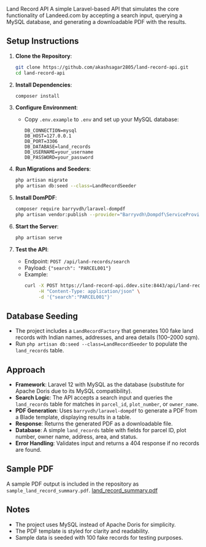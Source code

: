 Land Record API
 A simple Laravel-based API that simulates the core functionality of Landeed.com by accepting a search input, querying a MySQL database, and generating a downloadable PDF with the results.

 ## Setup Instructions
 1. **Clone the Repository**:
    ```bash
    git clone https://github.com/akashsagar2805/land-record-api.git
    cd land-record-api
    ```

 2. **Install Dependencies**:
    ```bash
    composer install
    ```

 3. **Configure Environment**:
    - Copy `.env.example` to `.env` and set up your MySQL database:
      ```env
      DB_CONNECTION=mysql
      DB_HOST=127.0.0.1
      DB_PORT=3306
      DB_DATABASE=land_records
      DB_USERNAME=your_username
      DB_PASSWORD=your_password
      ```

 4. **Run Migrations and Seeders**:
    ```bash
    php artisan migrate
    php artisan db:seed --class=LandRecordSeeder
    ```

 5. **Install DomPDF**:
    ```bash
    composer require barryvdh/laravel-dompdf
    php artisan vendor:publish --provider="Barryvdh\Dompdf\ServiceProvider"
    ```

 6. **Start the Server**:
    ```bash
    php artisan serve
    ```

 7. **Test the API**:
    - Endpoint: `POST /api/land-records/search`
    - Payload: `{"search": "PARCEL001"}`
    - Example:
      ```bash
      curl -X POST https://land-record-api.ddev.site:8443/api/land-records/search \
           -H "Content-Type: application/json" \
           -d '{"search":"PARCEL001"}'
      ```

 ## Database Seeding
 - The project includes a `LandRecordFactory` that generates 100 fake land records with Indian names, addresses, and area details (100–2000 sqm).
 - Run `php artisan db:seed --class=LandRecordSeeder` to populate the `land_records` table.

 ## Approach
 - **Framework**: Laravel 12 with MySQL as the database (substitute for Apache Doris due to its MySQL compatibility).
 - **Search Logic**: The API accepts a search input and queries the `land_records` table for matches in `parcel_id`, `plot_number`, or `owner_name`.
 - **PDF Generation**: Uses `barryvdh/laravel-dompdf` to generate a PDF from a Blade template, displaying results in a table.
 - **Response**: Returns the generated PDF as a downloadable file.
 - **Database**: A simple `land_records` table with fields for parcel ID, plot number, owner name, address, area, and status.
 - **Error Handling**: Validates input and returns a 404 response if no records are found.

 ## Sample PDF
 A sample PDF output is included in the repository as `sample_land_record_summary.pdf`.
 [land_record_summary.pdf](https://github.com/user-attachments/files/20430683/land_record_summary.pdf)


 ## Notes
 - The project uses MySQL instead of Apache Doris for simplicity.
 - The PDF template is styled for clarity and readability.
 - Sample data is seeded with 100 fake records for testing purposes.

